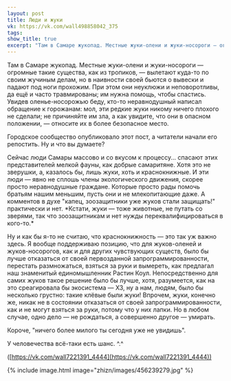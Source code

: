 ```yaml
---
layout: post
title: Люди и жуки
vk: https://vk.com/wall498858042_375
tags: 
show_title: true
excerpt: "Там в Самаре жукопад. Местные жуки-олени и жуки-носороги — огромные такие существа, как из тропиков, — вылетают куда-то по своим жучиным делам, но в наивности своей бьются о вывески и падают под ноги прохожим. При этом они неуклюжи и неповоротливы, да ещё и часто травмированы; им нужна помощь, чтобы спастись. Увидев оленье-носорожью беду, кто-то неравнодушный написал обращение к горожанам: мол, эти редкие жуки никому ничего плохого не сделали; не причиняйте им зла, а как увидите, что они в опасном положении, — относите их в более безопасное место. Городское сообщество опубликовало этот пост, а читатели начали его репостить. Ну и что вы думаете?"
---
```

Там в Самаре жукопад. Местные жуки-олени и жуки-носороги — огромные такие существа, как из тропиков, — вылетают куда-то по своим жучиным делам, но в наивности своей бьются о вывески и падают под ноги прохожим. При этом они неуклюжи и неповоротливы, да ещё и часто травмированы; им нужна помощь, чтобы спастись. Увидев оленье-носорожью беду, кто-то неравнодушный написал обращение к горожанам: мол, эти редкие жуки никому ничего плохого не сделали; не причиняйте им зла, а как увидите, что они в опасном положении, — относите их в более безопасное место.

Городское сообщество опубликовало этот пост, а читатели начали его репостить. Ну и что вы думаете? 

Сейчас люди Самары массово и со вкусом к процессу... спасают этих представителей мелкой фауны, как добрые самаритяне. Хотя это не зверушки, а, казалось бы, лишь жуки, хоть и краснокнижные. И эти люди — явно не сплошь члены экологического движения, скорее просто неравнодушные граждане. Которые просто рады помочь братьям нашим меньшим, пусть они и не млекопитающие даже. А комментов в духе "капец, зоозащитники уже жуков стали защищать!" практически и нет. \*Кстати, жуки — тоже животные, не путать со зверями, так что зоозащитникам и нет нужды переквалифицироваться в кого-то.\*

Ну и как бы я-то не считаю, что краснокнижность — это так уж важно здесь. Я вообще поддерживаю позицию, что для жуков-оленей и жуков-носорогов, как и для других чувствующих существ, было бы лучше отказаться от своей первозданной запрограммированности, перестать размножаться, взяться за руки и вымереть, как предлагал наш знаменитый единомышленник Растин Коул. Непосредственно для самих жуков такое решение было бы лучше, хотя, разумеется, как на это среагировала бы экосистема — ХЗ, ну а нам, людям, было бы несколько грустно: такие клёвые были жуки! Впрочем, жуки, конечно же, никак не в состоянии отказаться от своей запрограммированности, как и не могут взяться за руки, потому что у них лапки. Но в любом случае, одно дело — не рождаться, а совершенно другое — умирать.

Короче, "ничего более милого ты сегодня уже не увидишь".

У человечества всё-таки есть шанс. ^.^

([https://vk.com/wall7221391_4444](https://vk.com/wall7221391_4444))

{% include image.html image="zhizn/images/456239279.jpg" %}